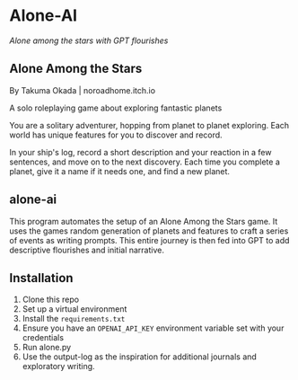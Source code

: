 # Alone-AI

_Alone among the stars with GPT flourishes_

## Alone Among the Stars

By Takuma Okada | noroadhome.itch.io

A solo roleplaying game about exploring fantastic planets

You are a solitary adventurer, hopping from planet to planet exploring. Each
world has unique features for you to discover and record.

In your ship's log, record a short description and your reaction in a few
sentences, and move on to the next discovery. Each time you complete a planet,
give it a name if it needs one, and find a new planet.

## alone-ai

This program automates the setup of an Alone Among the Stars game. It uses the
games random generation of planets and features to craft a series of events as
writing prompts. This entire journey is then fed into GPT to add descriptive
flourishes and initial narrative.

## Installation

1. Clone this repo
2. Set up a virtual environment
3. Install the `requirements.txt`
4. Ensure you have an `OPENAI_API_KEY` environment variable set with your
   credentials
5. Run alone.py
6. Use the output-log as the inspiration for additional journals and exploratory
   writing.
